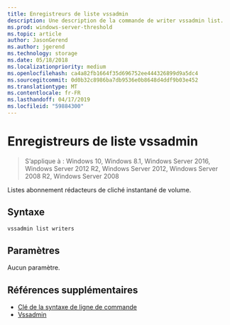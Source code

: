 ```yaml
---
title: Enregistreurs de liste vssadmin
description: Une description de la commande de writer vssadmin list.
ms.prod: windows-server-threshold
ms.topic: article
author: JasonGerend
ms.author: jgerend
ms.technology: storage
ms.date: 05/18/2018
ms.localizationpriority: medium
ms.openlocfilehash: ca4a82fb1664f35d696752ee444326899d9a5dc4
ms.sourcegitcommit: 0d0b32c8986ba7db9536e0b8648d4ddf9b03e452
ms.translationtype: MT
ms.contentlocale: fr-FR
ms.lasthandoff: 04/17/2019
ms.locfileid: "59884300"
---
```

# <a name="vssadmin-list-writers"></a>Enregistreurs de liste vssadmin

>S’applique à : Windows 10, Windows 8.1, Windows Server 2016, Windows Server 2012 R2, Windows Server 2012, Windows Server 2008 R2, Windows Server 2008

Listes abonnement rédacteurs de cliché instantané de volume.

## <a name="syntax"></a>Syntaxe

```PowerShell
vssadmin list writers
```

## <a name="parameters"></a>Paramètres

Aucun paramètre.

## <a name="additional-references"></a>Références supplémentaires

* [Clé de la syntaxe de ligne de commande](https://docs.microsoft.com/previous-versions/windows/it-pro/windows-server-2012-r2-and-2012/cc771080(v%3dws.11))
* [Vssadmin](vssadmin.md)